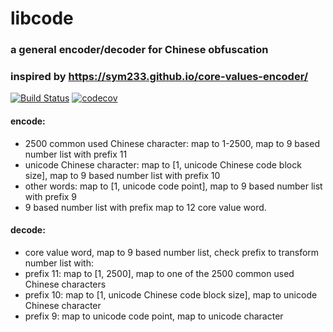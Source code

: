 # libcode
### a general encoder/decoder for Chinese obfuscation
### inspired by https://sym233.github.io/core-values-encoder/

[![Build Status](https://travis-ci.org/dilfish/libcode.svg?branch=master)](https://travis-ci.org/dilfish/libcode)
[![codecov](https://codecov.io/gh/dilfish/libcode/branch/master/graph/badge.svg)](https://codecov.io/gh/dilfish/libcode)


#### encode:
- 2500 common used Chinese character: map to 1-2500, map to 9 based number list with prefix 11
- unicode Chinese character: map to [1, unicode Chinese code block size], map to 9 based number list with prefix 10
- other words: map to [1, unicode code point], map to 9 based number list with prefix 9
- 9 based number list with prefix map to 12 core value word.

#### decode: 
- core value word, map to 9 based number list, check prefix to transform number list with:
- prefix 11: map to [1, 2500], map to one of the 2500 common used Chinese characters
- prefix 10: map to [1, unicode Chinese code block size], map to unicode Chinese character
- prefix 9: map to unicode code point, map to unicode character
